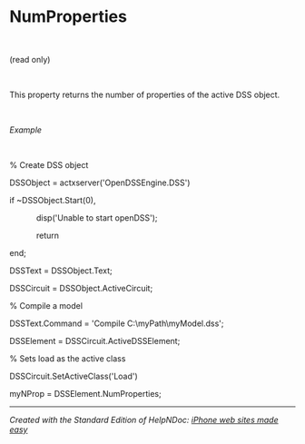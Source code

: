# NumProperties

&nbsp;

(read only)

&nbsp;

This property returns the number of properties of the active DSS object.

&nbsp;

*Example*

&nbsp;

% Create DSS object

DSSObject = actxserver('OpenDSSEngine.DSS')

if ~DSSObject.Start(0),

&nbsp; &nbsp; &nbsp; &nbsp; &nbsp; &nbsp; disp('Unable to start openDSS');

&nbsp; &nbsp; &nbsp; &nbsp; &nbsp; &nbsp; return

end;

DSSText = DSSObject.Text;

DSSCircuit = DSSObject.ActiveCircuit;

% Compile a model &nbsp; &nbsp;

DSSText.Command = 'Compile C:\\myPath\\myModel.dss';

DSSElement = DSSCircuit.ActiveDSSElement;

% Sets load as the active class

DSSCircuit.SetActiveClass('Load')

myNProp = DSSElement.NumProperties;

***
_Created with the Standard Edition of HelpNDoc: [iPhone web sites made easy](<https://www.helpndoc.com/feature-tour/iphone-website-generation>)_
